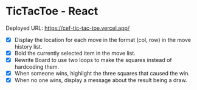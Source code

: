 # TicTacToe - React

Deployed URL: https://cef-tic-tac-toe.vercel.app/

- [x] Display the location for each move in the format (col, row) in the move history list.
- [x] Bold the currently selected item in the move list.
- [x] Rewrite Board to use two loops to make the squares instead of hardcoding them.
- [X] When someone wins, highlight the three squares that caused the win.
- [x] When no one wins, display a message about the result being a draw.

